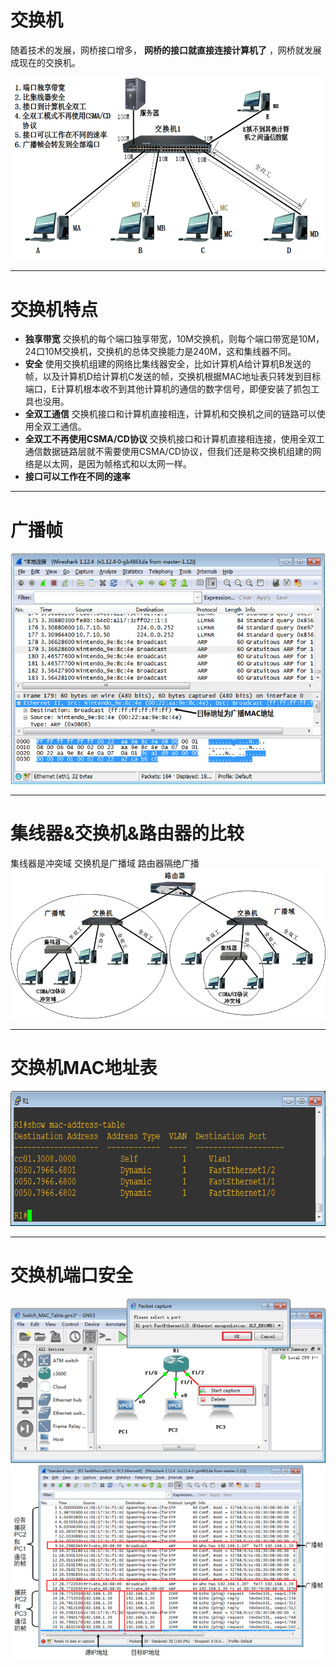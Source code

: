# 交换机
随着技术的发展，网桥接口增多， **网桥的接口就直接连接计算机了** ，网桥就发展成现在的交换机。

![Switch](./assets/Switch.png)

---
# 交换机特点
* **独享带宽**
交换机的每个端口独享带宽，10M交换机，则每个端口带宽是10M，24口10M交换机，交换机的总体交换能力是240M，这和集线器不同。
* **安全**
使用交换机组建的网络比集线器安全，比如计算机A给计算机B发送的帧，以及计算机D给计算机C发送的帧，交换机根据MAC地址表只转发到目标端口，E计算机根本收不到其他计算机的通信的数字信号，即便安装了抓包工具也没用。
* **全双工通信**
交换机接口和计算机直接相连，计算机和交换机之间的链路可以使用全双工通信。
* **全双工不再使用CSMA/CD协议**
交换机接口和计算机直接相连接，使用全双工通信数据链路层就不需要使用CSMA/CD协议，但我们还是称交换机组建的网络是以太网，是因为帧格式和以太网一样。
* **接口可以工作在不同的速率**

---
# 广播帧
![Switch-Broadcast-Frame](./assets/Switch-Broadcast-Frame.png)

---
# 集线器&交换机&路由器的比较
集线器是冲突域
交换机是广播域
路由器隔绝广播
![HUb-Switch-Router](./assets/HUb-Switch-Router.png)

---
# 交换机MAC地址表
![Switch-MAC-Table](./assets/Switch-MAC-Table.png)

---
# 交换机端口安全
![Switch-Port-Safe1](./assets/Switch-Port-Safe1.png)
![Switch-Port-Safe2](./assets/Switch-Port-Safe2.png)
